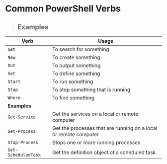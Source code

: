 # Common PowerShell Verbs

> ## **Examples**

| **Verb** | **Usage** |
|----------|-----------|
| `Get` | To search for something |
| `New`	| To create something |
| `Out`	| To output something |
| `Set`	| To define something |
| `Start` | To run something |
| `Stop` | To stop something that is running |
| `Where` | To find something |
| **Examples** |
| `Get-Service`	| Get the services on a local or remote computer |
| `Get-Process`	| Get the processes that are running on a local or remote computer |
| `Stop-Process` | Stops one or more running processes |
| `Get-ScheduledTask` | Get the definition object of a scheduled task |